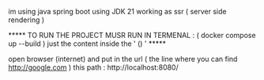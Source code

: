 im using java spring boot 
using JDK 21 
working as ssr ( server side rendering ) 

*****     TO RUN THE PROJECT MUSR RUN IN TERMENAL : ( docker compose up --build ) just the content inside the ' () '      *****


open browser (internet) and put in the url ( the line where you can find http://google.com ) this path : http://localhost:8080/
